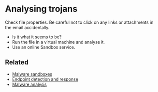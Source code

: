 # Analysing trojans

Check file properties. Be careful not to click on any links or attachments in the email accidentally.

* Is it what it seems to be?
* Run the file in a virtual machine and analyse it.
* Use an online Sandbox service.

## Related

* [Malware sandboxes](testlab:docs/phishing/sandbox)
* [Endpoint detection and response](blue-dfir:index)
* [Malware analysis](blue-malware:index)